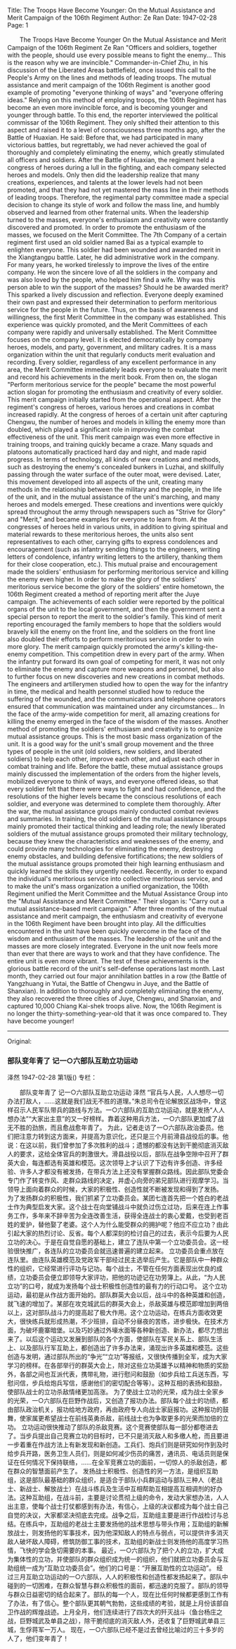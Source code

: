 Title: The Troops Have Become Younger: On the Mutual Assistance and Merit Campaign of the 106th Regiment
Author: Ze Ran
Date: 1947-02-28
Page: 1

　　The Troops Have Become Younger
    On the Mutual Assistance and Merit Campaign of the 106th Regiment
    Ze Ran
    "Officers and soldiers, together with the people, should use every possible means to fight the enemy... This is the reason why we are invincible." Commander-in-Chief Zhu, in his discussion of the Liberated Areas battlefield, once issued this call to the People's Army on the lines and methods of leading troops. The mutual assistance and merit campaign of the 106th Regiment is another good example of promoting "everyone thinking of ways" and "everyone offering ideas." Relying on this method of employing troops, the 106th Regiment has become an even more invincible force, and is becoming younger and younger through battle.
    To this end, the reporter interviewed the political commissar of the 106th Regiment. They only shifted their attention to this aspect and raised it to a level of consciousness three months ago, after the Battle of Huaxian. He said: Before that, we had participated in many victorious battles, but regrettably, we had never achieved the goal of thoroughly and completely eliminating the enemy, which greatly stimulated all officers and soldiers. After the Battle of Huaxian, the regiment held a congress of heroes during a lull in the fighting, and each company selected heroes and models. Only then did the leadership realize that many creations, experiences, and talents at the lower levels had not been promoted, and that they had not yet mastered the mass line in their methods of leading troops. Therefore, the regimental party committee made a special decision to change its style of work and follow the mass line, and humbly observed and learned from other fraternal units. When the leadership turned to the masses, everyone's enthusiasm and creativity were constantly discovered and promoted.
    In order to promote the enthusiasm of the masses, we focused on the Merit Committee. The 7th Company of a certain regiment first used an old soldier named Bai as a typical example to enlighten everyone. This soldier had been wounded and awarded merit in the Xiangtangpu battle. Later, he did administrative work in the company. For many years, he worked tirelessly to improve the lives of the entire company. He won the sincere love of all the soldiers in the company and was also loved by the people, who helped him find a wife. Why was this person able to win the support of the masses? Should he be awarded merit? This sparked a lively discussion and reflection. Everyone deeply examined their own past and expressed their determination to perform meritorious service for the people in the future. Thus, on the basis of awareness and willingness, the first Merit Committee in the company was established. This experience was quickly promoted, and the Merit Committees of each company were rapidly and universally established.
    The Merit Committee focuses on the company level. It is elected democratically by company heroes, models, and party, government, and military cadres. It is a mass organization within the unit that regularly conducts merit evaluation and recording. Every soldier, regardless of any excellent performance in any area, the Merit Committee immediately leads everyone to evaluate the merit and record his achievements in the merit book. From then on, the slogan "Perform meritorious service for the people" became the most powerful action slogan for promoting the enthusiasm and creativity of every soldier.
    This merit campaign initially started from the operational aspect. After the regiment's congress of heroes, various heroes and creations in combat increased rapidly. At the congress of heroes of a certain unit after capturing Chengwu, the number of heroes and models in killing the enemy more than doubled, which played a significant role in improving the combat effectiveness of the unit. This merit campaign was even more effective in training troops, and training quickly became a craze. Many squads and platoons automatically practiced hard day and night, and made rapid progress. In terms of technology, all kinds of new creations and methods, such as destroying the enemy's concealed bunkers in Luzhai, and skillfully passing through the water surface of the outer moat, were devised. Later, this movement developed into all aspects of the unit, creating many methods in the relationship between the military and the people, in the life of the unit, and in the mutual assistance of the unit's marching, and many heroes and models emerged. These creations and inventions were quickly spread throughout the army through newspapers such as "Strive for Glory" and "Merit," and became examples for everyone to learn from. At the congresses of heroes held in various units, in addition to giving spiritual and material rewards to these meritorious heroes, the units also sent representatives to each other, carrying gifts to express condolences and encouragement (such as infantry sending things to the engineers, writing letters of condolence, infantry writing letters to the artillery, thanking them for their close cooperation, etc.). This mutual praise and encouragement made the soldiers' enthusiasm for performing meritorious service and killing the enemy even higher.
    In order to make the glory of the soldiers' meritorious service become the glory of the soldiers' entire hometown, the 106th Regiment created a method of reporting merit after the Juye campaign. The achievements of each soldier were reported by the political organs of the unit to the local government, and then the government sent a special person to report the merit to the soldier's family. This kind of merit reporting encouraged the family members to hope that the soldiers would bravely kill the enemy on the front line, and the soldiers on the front line also doubled their efforts to perform meritorious service in order to win more glory.
    The merit campaign quickly promoted the army's killing-the-enemy competition. This competition drew in every part of the army. When the infantry put forward its own goal of competing for merit, it was not only to eliminate the enemy and capture more weapons and personnel, but also to further focus on new discoveries and new creations in combat methods. The engineers and artillerymen studied how to open the way for the infantry in time, the medical and health personnel studied how to reduce the suffering of the wounded, and the communicators and telephone operators ensured that communication was maintained under any circumstances... In the face of the army-wide competition for merit, all amazing creations for killing the enemy emerged in the face of the wisdom of the masses.
    Another method of promoting the soldiers' enthusiasm and creativity is to organize mutual assistance groups. This is the most basic mass organization of the unit. It is a good way for the unit's small group movement and the three types of people in the unit (old soldiers, new soldiers, and liberated soldiers) to help each other, improve each other, and adjust each other in combat training and life. Before the battle, these mutual assistance groups mainly discussed the implementation of the orders from the higher levels, mobilized everyone to think of ways, and everyone offered ideas, so that every soldier felt that there were ways to fight and had confidence, and the resolutions of the higher levels became the conscious resolutions of each soldier, and everyone was determined to complete them thoroughly. After the war, the mutual assistance groups mainly conducted combat reviews and summaries. In training, the old soldiers of the mutual assistance groups mainly promoted their tactical thinking and leading role; the newly liberated soldiers of the mutual assistance groups promoted their military technology, because they knew the characteristics and weaknesses of the enemy, and could provide many technologies for eliminating the enemy, destroying enemy obstacles, and building defensive fortifications; the new soldiers of the mutual assistance groups promoted their high learning enthusiasm and quickly learned the skills they urgently needed.
    Recently, in order to expand the individual's meritorious service into collective meritorious service, and to make the unit's mass organization a unified organization, the 106th Regiment unified the Merit Committee and the Mutual Assistance Group into the "Mutual Assistance and Merit Committee." Their slogan is: "Carry out a mutual assistance-based merit campaign."
    After three months of the mutual assistance and merit campaign, the enthusiasm and creativity of everyone in the 106th Regiment have been brought into play. All the difficulties encountered in the unit have been quickly overcome in the face of the wisdom and enthusiasm of the masses. The leadership of the unit and the masses are more closely integrated. Everyone in the unit now feels more than ever that there are ways to work and that they have confidence. The entire unit is even more vibrant. The test of these achievements is the glorious battle record of the unit's self-defense operations last month. Last month, they carried out four major annihilation battles in a row (the Battle of Yangzhuang in Yutai, the Battle of Chengwu in Juye, and the Battle of Shanxian). In addition to thoroughly and completely eliminating the enemy, they also recovered the three cities of Juye, Chengwu, and Shanxian, and captured 10,000 Chiang Kai-shek troops alive.
    Now, the 106th Regiment is no longer the thirty-something-year-old that it was once compared to. They have become younger!



<hr /> 

Original: 


### 部队变年青了  记一○六部队互助立功运动
泽然
1947-02-28
第1版()
专栏：

　　部队变年青了
    记一○六部队互助立功运动
    泽然
    “官兵与人民，人人想尽一切办法打敌人，……这就是我们战无不胜的道理。”朱总司令在论解放区战场中，曾这样召示人民军队带兵的路线与方法。一○六部队的互助立功运动，就是发扬“人人想办法”“大家出主意”的又一好榜样。靠着这种用兵方法，一○六部队更加成了战无不胜的劲旅，而且愈战愈年青了。
    为此，记者走访了一○六部队政治委员。他们把注意力转到这方面来，并提高为意识化，还只是三个月前滑县战役后的事。他说：在这以前，我们曾参加了多次胜利的战斗；遗憾的都没有达到干脆彻底消灭敌人的要求，这给全体官兵的刺激很大。滑县战役以后，部队在战争空隙中召开了群英大会，每连都选有英雄和模范。这次领导上才认识了下边有许多创造、许多经验、许多人才都没有被发扬，在带兵方法上还没有掌握群众路线。因此部队党委会专门作了转变作风、走群众路线的决定，并虚心向旁的弟兄部队进行观摩学习。当领导上面向着群众的时候，大家的积极性、创造性就不断被发现和得到了发扬。
    为了发扬群众的积极性，我们抓紧了立功委员会。某团七连首先把一个姓白的老战士作为典型启发大家。这个战士在向堂铺战斗中就负过伤立过功，后来在连上作事务工作，多年来不辞辛苦为全连改善生活，获得全连战士的衷心爱戴，也受到老百姓的爱护，替他娶了老婆。这个人为什么能受群众的拥护呢？他应不应立功？由此引起大家的热烈讨论、反省。每个人都深刻的检讨自己的过去，表示今后要为人民立功的决心。于是在自觉自愿的基础上，建立了连队中第一个立功委员会。这一经验很快推广，各连队的立功委员会就迅速普遍的建立起来。
    立功委员会重点放在连队里。由连队英雄模范及党政军干部经过民主选举后产生。它是部队中一种群众性的组织，它经常进行评功与记功。每个战士，不管在任何方面表现出优良的成绩，立功委员会便立即领导大家评功，把他的功迹记在功劳簿上。从此，“为人民立功”的口号，就成为发扬每个战士积极性创造性的最有力的行动口号。
    这个立功运动，最初是从作战方面开始的。部队群英大会以后，战斗中的各种英雄和创造，就飞速的增加了。某部在攻克城武后的群英大会上，杀敌英雄与模范即增加到两倍以上，这对部队战斗力的提高起了极大作用。这个立功运动，在练兵方面收效更大，很快练兵就形成热潮，不少班排，自动不分昼夜的苦练，进步极快。在技术方面，为破坏鹿寨暗堡。以及巧妙通过外壕水面等各种新创造、新办法，都尽力想出来了。以后这个运动又发展到部队的各个方面，使部队在军民关系上、部队生活上、以及部队行军互助上，都创造出了许多办法来，涌现出许多英雄和模范。这些创造与发明，通过部队所出的“争光”“立功”等报纸，又很快传播到全军，成为大家学习的榜样。在各部举行的群英大会上，除对这些立功英雄予以精神和物质的奖励外，各部之间也互派代表，携带礼物，进行慰问和鼓励（如步兵给工兵送东西，写慰问信，步兵给炮兵写信，感谢他们的密切配合等等）。这种互相的表扬和鼓励，使部队战士的立功杀敌情绪更加高涨。
    为了使战士立功的光荣，成为战士全家乡的光荣，一○六部队在巨野作战后，又创造了报功办法。部队每个战士的功绩，都由部队政治机关，报功给地方政府，再由政府专人向战士家庭报功。这种报功的鼓舞，使家属更希望战士在前线英勇杀敌，前线战士也为争取更多的光荣而加倍的立功。
    立功运动很快推动了部队的杀敌竞赛。这个竞赛使部队每一部分都卷进去了。当步兵提出自己竞赛立功的目标时，已不只是消灭敌人和多缴人枪，而且要进一步着重在作战方法上有新发现和新创造。工兵们、炮兵们则是研究如何作到及时给步兵开路，医务卫生人员们，则是如何减少伤员的痛苦，通讯员、电话员则是保证在任何情况下保持联络，……在全军竞赛立功的面前，一切惊人的杀敌创造，都在群众的智慧面前产生了。
    发扬战士积极性、创造性的另一方法，是组织互助组，这是部队最基础的群众组织，是适合于部队小兵群运动与部队三种人（老战士、新战士、解放战士）在战斗练兵及生活中互相帮助互相提高互相调剂的好办法。这种互助组，在战斗前，主要是讨论贯彻上级的命令，发动大家想办法，人人出主意，使每个战士打仗都感到有办法，有信心，上级的决议都成为每个战士自己自觉的决议，大家都坚决彻底去完成。战争之后，互助组主要是进行作战检讨与总结。在练兵中，互助组的老战士主要发扬他的战术思想与带头作用；互助组的新解放战士，则发扬他的军事技术，因为他深知敌人的特点与弱点，可以提供许多消灭敌人破坏敌人障碍，修筑防御工事的技术，互助组的新战士则发扬他的高度学习热情，飞快的学会急切需要的本事。
    最近，一○六部队为了把个人的立功，扩大成为集体性的立功，并使部队的群众组织成为统一的组织，他们就把立功委员会与互助组统一成为“互助立功委员会”。他们的口号是：“开展互助性的立功运动”。
    经过三月互助立功运动的一○六部队，人人的积极性和创造性都发扬起来了。部队中碰到的一切困难，在群众智慧与群众积极性的面前，都迅速的克服了。部队的领导与群众日益密切的结合起来了。部队的每一个人，现在比任何时候都更感到工作有了办法，有了信心。整个部队更其朝气勃勃，这些成绩的考验，就是上月份该部自卫作战的辉煌战迹。上月全月，他们连续进行了四次大的歼灭战斗（鱼台杨庄之战，巨野城武及单县之战），除干脆彻底的消灭敌人外，还收复了巨野城武单县三城，生俘蒋军一万人。
    现在，一○六部队已经不是过去曾经比喻过的三十多岁的人了，他们变年青了！
